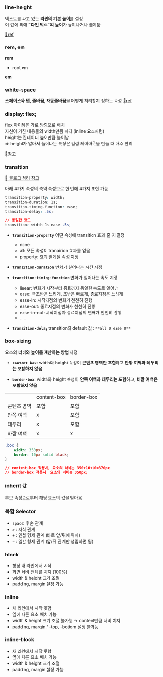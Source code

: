 ### line-height
텍스트를 싸고 있는 **라인의 기본 높이**를 설정		
이 값에 의해 **"라인 박스"의 높이**가 늘어나거나 줄어듦

[🔗ref](https://ohgyun.com/572)



### rem, em

**rem**
- root em

**em**



### white-space
**스페이스와 탭, 줄바꿈, 자동줄바꿈**을 어떻게 처리할지 정하는 속성 [🔗ref](https://www.codingfactory.net/10597)


### display: flex;
flex 아이템은 가로 방향으로 배치		
자신이 가진 내용물의 width만큼 차지 (inline 요소처럼)		
height는 컨테이너 높이만큼 늘어남		
⇒ height가 알아서 늘어나는 특징은 컬럼 레이아웃을 만들 때 아주 편리		

[🔗참고](https://studiomeal.com/archives/197)



### transition

[🔗 블로그 정리 참고](http://ielselog.blogspot.com/2013/09/understand-css-trasition.html)

아래 4가지 속성의 축약 속성으로 한 번에 4가지 표현 가능

```css
transition-property: width;
transition-duration: 1s;
transition-timing-function: ease;
transition-delay: .5s;

// 동일한 코드
transition: width 1s ease .5s;
```

- **`transition-property`**
    어떤 속성에 transition 효과 줄 지 결정

    - none
    - all: 모든 속성이 tranairion 효과를 얻음
    - property: 효과 얻게될 속성 지정
- **`transition-duration`**
    변화가 일어나는 시간 지정

- **`transition-timing-function`**
    변화가 일어나는 속도 지정

    - linear: 변화가 시작부터 종료까지 동일한 속도로 일어남
    - ease: 극초반은 느리게, 초반은 빠르게, 종료지점은 느리게
    - ease-in: 시작지점의 변화가 천천히 진행
    - ease-out: 종료지점의 변화가 천천히 진행
    - ease-in-out: 시작지점과 종료지점의 변화가 천천히 진행
    - `...`
- **`transition-delay`**
transition의 default 값 : `**all 0 ease 0**`



### box-sizing
요소의 **너비와 높이를 계산하는 방법** 지정

- **`content-box`**: width와 height 속성이 **콘텐츠 영역만 포함**하고 **안팎 여백과 테두리는 포함하지 않음**

- **`border-box`**: width와 height 속성이 **안쪽 여백과 테두리는 포함**하고, **바깥 여백은 포함하지 않음**

<table>
	<tr>
		<td></td>
		<td>content-box</td>
		<td>border-box</td>
	</tr>
	<tr>
		<td>콘텐츠 영역</td>
		<td>포함</td>
		<td>포함</td>
	</tr>
	<tr>
		<td>안쪽 여백</td>
		<td>x</td>
		<td>포함</td>
	</tr>
	<tr>
		<td>테두리</td>
		<td>x</td>
		<td>포함</td>
	</tr>
	<tr>
		<td>바깥 여백</td>
		<td>x</td>
		<td>x</td>
	</tr>
</table>                 

```css
.box {
	width: 350px; 
	border: 10px solid black;
}

// content-box 적용시, 요소의 너비는 350+10+10=370px
// border-box 적용시, 요소의 너비는 350px;
```


### inherit 값
부모 속성으로부터 해당 요소의 값을 받아옴



### 복합 Selector
- `space`: 후손 관계
- `>` : 자식 관계
- `+` : 인접 형제 관계 (바로 앞/뒤에 위치)
- `~` : 일반 형제 관계 (앞/뒤 관계만 성립하면 됨)


### block
- 항상 새 라인에서 시작
- 화면 너비 전체를 차지 (100%)
- width & height 크기 조절
- padding, margin 설정 가능

### inline
- 새 라인에서 시작 못함
- 옆에 다른 요소 배치 가능
- width & height 크기 조절 불가능 → content만큼 너비 차지
- padding, margin / -top, -bottom 설정 불가능
 
### inline-block 
- 새 라인에서 시작 못함
- 옆에 다른 요소 배치 가능
- width & height 크기 조절
- padding, margin 설정 가능

